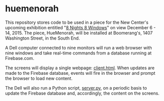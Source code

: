 # huemenorah

This repository stores code to be used in a piece for the New Center's upcoming exhibition entitled "[8 Nights 8 Windows](http://www.8nights8windows.com)" on view December 6 - 14, 2015. The piece, HueMenorah, will be installed at Boomerang's, 1407 Washington Street, in the South End.

A Dell computer connected to nine monitors will run a web browser with nine windows and take real-time commands from a database running at Firebase.com.

The screens will display a single webpage: [client.html](https://github.com/saulbaizman/huemenorah/blob/master/client.html). When updates are made to the Firebase database, events will fire in the browser and prompt the browser to load new content.

The Dell will also run a Python script, [server.py](https://github.com/saulbaizman/huemenorah/blob/master/server.py), on a periodic basis to update the Firebase database and, accordingly, the content on the screens.
